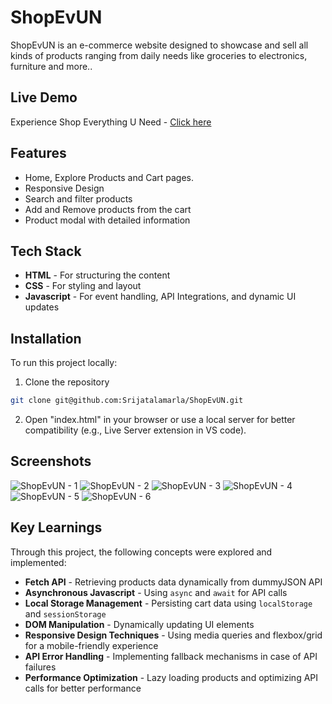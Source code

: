 # ShopEvUN
ShopEvUN is an e-commerce website designed to showcase and sell all kinds of products ranging from daily needs like groceries to electronics, furniture and more..

## Live Demo
Experience Shop Everything U Need - [Click here](https://srijatalamarla.github.io/ShopEvUN/)
    
## Features

- Home, Explore Products and Cart pages.
- Responsive Design
- Search and filter products
- Add and Remove products from the cart
- Product modal with detailed information

## Tech Stack

- **HTML** - For structuring the content
- **CSS** - For styling and layout
- **Javascript** - For event handling, API Integrations, and dynamic UI updates


## Installation
To run this project locally:
1. Clone the repository
```sh
git clone git@github.com:Srijatalamarla/ShopEvUN.git
```
2. Open "index.html" in your browser or use a local server for better compatibility (e.g., Live Server extension in VS code).

## Screenshots

![ShopEvUN - 1](https://github.com/user-attachments/assets/ec6c32f1-f2d1-4b0d-8436-a741308b020b)
![ShopEvUN - 2](https://github.com/user-attachments/assets/554108db-dbac-409b-95ff-50f58f5792be)
![ShopEvUN - 3](https://github.com/user-attachments/assets/12ef2645-8222-47dc-b4e4-3a43f3888ff1)
![ShopEvUN - 4](https://github.com/user-attachments/assets/621e0ab8-3e6a-41e2-87a2-bf23745d1422)
![ShopEvUN - 5](https://github.com/user-attachments/assets/465228dc-cf79-490e-9d34-a22daee3dd22)
![ShopEvUN - 6](https://github.com/user-attachments/assets/38041f55-44a8-473f-9f13-924ddb45afb1)


## Key Learnings

Through this project, the following concepts were explored and implemented:

- **Fetch API** - Retrieving products data dynamically from dummyJSON API
- **Asynchronous Javascript** - Using `async` and `await` for API calls
- **Local Storage Management** - Persisting cart data using `localStorage` and `sessionStorage`
- **DOM Manipulation** - Dynamically updating UI elements
- **Responsive Design Techniques** - Using media queries and flexbox/grid for a mobile-friendly experience
- **API Error Handling** - Implementing fallback mechanisms in case of API failures
- **Performance Optimization** - Lazy loading products and optimizing API calls for better performance
